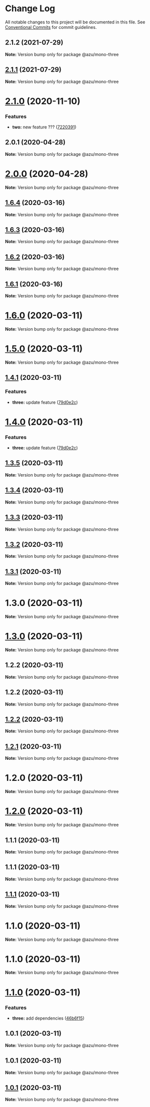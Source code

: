# Change Log

All notable changes to this project will be documented in this file.
See [Conventional Commits](https://conventionalcommits.org) for commit guidelines.

## 2.1.2 (2021-07-29)

**Note:** Version bump only for package @azu/mono-three





## [2.1.1](https://github.com/azu/lerna-monorepo-github-actions-release/compare/v2.1.0...v2.1.1) (2021-07-29)

**Note:** Version bump only for package @azu/mono-three





# [2.1.0](https://github.com/azu/lerna-monorepo-github-actions-release/compare/v2.0.1...v2.1.0) (2020-11-10)


### Features

* **two:** new feature ??? ([7220391](https://github.com/azu/lerna-monorepo-github-actions-release/commit/72203912af4604d9f9beda4fc00a8e5cf8296ae9))





## 2.0.1 (2020-04-28)

**Note:** Version bump only for package @azu/mono-three





# [2.0.0](https://github.com/azu/lerna-monorepo-github-actions-release/compare/v1.6.4...v2.0.0) (2020-04-28)

**Note:** Version bump only for package @azu/mono-three





## [1.6.4](https://github.com/azu/lerna-monorepo-github-actions-release/compare/v1.6.2...v1.6.4) (2020-03-16)

**Note:** Version bump only for package @azu/mono-three





## [1.6.3](https://github.com/azu/lerna-monorepo-github-actions-release/compare/v1.6.2...v1.6.3) (2020-03-16)

**Note:** Version bump only for package @azu/mono-three





## [1.6.2](https://github.com/azu/lerna-monorepo-github-actions-release/compare/v1.6.0...v1.6.2) (2020-03-16)

**Note:** Version bump only for package @azu/mono-three





## [1.6.1](https://github.com/azu/lerna-monorepo-github-actions-release/compare/v1.6.0...v1.6.1) (2020-03-16)

**Note:** Version bump only for package @azu/mono-three





# [1.6.0](https://github.com/azu/lerna-monorepo-github-actions-release/compare/v1.5.0...v1.6.0) (2020-03-11)

**Note:** Version bump only for package @azu/mono-three





# [1.5.0](https://github.com/azu/lerna-monorepo-github-actions-release/compare/v1.4.1...v1.5.0) (2020-03-11)

**Note:** Version bump only for package @azu/mono-three





## [1.4.1](https://github.com/azu/lerna-monorepo-github-actions-release/compare/v1.3.0...v1.4.1) (2020-03-11)


### Features

* **three:** update feature ([79d0e2c](https://github.com/azu/lerna-monorepo-github-actions-release/commit/79d0e2c730f6371b6f518d38a049efa367b1fd7b))





# [1.4.0](https://github.com/azu/lerna-monorepo-github-actions-release/compare/v1.3.0...v1.4.0) (2020-03-11)


### Features

* **three:** update feature ([79d0e2c](https://github.com/azu/lerna-monorepo-github-actions-release/commit/79d0e2c730f6371b6f518d38a049efa367b1fd7b))





## [1.3.5](https://github.com/azu/lerna-monorepo-github-actions-release/compare/v1.3.0...v1.3.5) (2020-03-11)

**Note:** Version bump only for package @azu/mono-three





## [1.3.4](https://github.com/azu/lerna-monorepo-github-actions-release/compare/v1.3.0...v1.3.4) (2020-03-11)

**Note:** Version bump only for package @azu/mono-three





## [1.3.3](https://github.com/azu/lerna-monorepo-github-actions-release/compare/v1.3.0...v1.3.3) (2020-03-11)

**Note:** Version bump only for package @azu/mono-three





## [1.3.2](https://github.com/azu/lerna-monorepo-github-actions-release/compare/v1.3.0...v1.3.2) (2020-03-11)

**Note:** Version bump only for package @azu/mono-three





## [1.3.1](https://github.com/azu/lerna-monorepo-github-actions-release/compare/v1.3.0...v1.3.1) (2020-03-11)

**Note:** Version bump only for package @azu/mono-three





# 1.3.0 (2020-03-11)

**Note:** Version bump only for package @azu/mono-three





# [1.3.0](https://github.com/azu/lerna-monorepo-github-actions-release/compare/v1.2.2...v1.3.0) (2020-03-11)

**Note:** Version bump only for package @azu/mono-three





## 1.2.2 (2020-03-11)

**Note:** Version bump only for package @azu/mono-three





## 1.2.2 (2020-03-11)

**Note:** Version bump only for package @azu/mono-three





## [1.2.2](https://github.com/azu/lerna-monorepo-github-actions-release/compare/v1.2.0...v1.2.2) (2020-03-11)

**Note:** Version bump only for package @azu/mono-three





## [1.2.1](https://github.com/azu/lerna-monorepo-github-actions-release/compare/v1.2.0...v1.2.1) (2020-03-11)

**Note:** Version bump only for package @azu/mono-three





# 1.2.0 (2020-03-11)

**Note:** Version bump only for package @azu/mono-three





# [1.2.0](https://github.com/azu/lerna-monorepo-github-actions-release/compare/v1.1.1...v1.2.0) (2020-03-11)

**Note:** Version bump only for package @azu/mono-three





## 1.1.1 (2020-03-11)

**Note:** Version bump only for package @azu/mono-three





## 1.1.1 (2020-03-11)

**Note:** Version bump only for package @azu/mono-three





## [1.1.1](https://github.com/azu/lerna-monorepo-github-actions-release/compare/v1.1.0...v1.1.1) (2020-03-11)

**Note:** Version bump only for package @azu/mono-three





# 1.1.0 (2020-03-11)

**Note:** Version bump only for package @azu/mono-three





# 1.1.0 (2020-03-11)

**Note:** Version bump only for package @azu/mono-three





# [1.1.0](https://github.com/azu/lerna-monorepo-github-actions-release/compare/v1.0.1...v1.1.0) (2020-03-11)


### Features

* **three:** add dependencies ([46b6f15](https://github.com/azu/lerna-monorepo-github-actions-release/commit/46b6f15eefbc767c786b1c6799bbd26a87b1633e))





## 1.0.1 (2020-03-11)

**Note:** Version bump only for package @azu/mono-three





## 1.0.1 (2020-03-11)

**Note:** Version bump only for package @azu/mono-three





## [1.0.1](https://github.com/azu/lerna-monorepo-github-actions-release/compare/v1.0.0...v1.0.1) (2020-03-11)

**Note:** Version bump only for package @azu/mono-three
